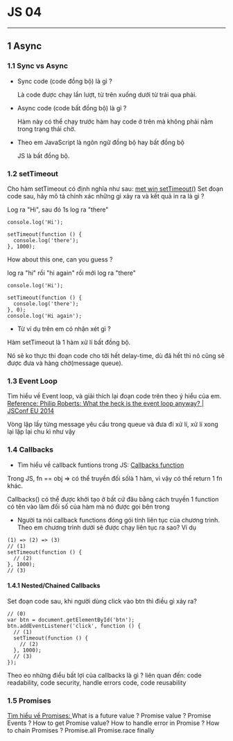 # JS 04
***
## 1 Async
### 1.1 Sync vs Async
+ Sync code (code đồng bộ) là gì ?
  <p>Là code được chạy lần lượt, từ trên xuống dưới từ trái qua phải.</p>
+ Async code (code bất đồng bộ) là gì ?
  <p>Hàm này có thể chạy trước hàm hay code ở trên mà không phải nằm trong trạng thái chờ.</p>
+ Theo em JavaScript là ngôn ngữ đồng bộ hay bất đồng bộ
  <p>JS là bất đồng bộ.</p>
### 1.2 setTimeout
Cho hàm setTimeout có định nghĩa như sau: [met win setTimeout()](https://www.w3schools.com/jsref/met_win_settimeout.asp)
Set đoạn code sau, hãy mô tả chính xác những gì xảy ra và kết quả in ra là gì ?
<p>Log ra "Hi", sau đó 1s log ra "there"</p>

```
console.log('Hi');

setTimeout(function () {
  console.log('there');
}, 1000);
```

How about this one, can you guess ?
<p>log ra "hi" rồi "hi again" rồi mới log ra "there"</p>

```
console.log('Hi');

setTimeout(function () {
  console.log('there');
}, 0);
console.log('Hi again');
```

- Từ ví dụ trên em có nhận xét gì ?
<p>Hàm setTimeout là 1 hàm xử lí bất đồng bộ.</p>
<p>Nó sẽ ko thực thi đoạn code cho tới hết delay-time, dù đã hết thì nõ cũng sẽ được đưa và hàng chờ(message queue).</p>

### 1.3 Event Loop
Tìm hiểu về Event loop, và giải thích lại đoạn code trên theo ý hiểu của em. [Reference: Philip Roberts: What the heck is the event loop anyway? | JSConf EU 2014](https://www.youtube.com/watch?v=8aGhZQkoFbQ)
<p>Vòng lặp lấy từng message yêu cầu trong queue và đưa đi xử lí, xử lí xong lại lặp lại chu kì như vậy</p>

### 1.4 Callbacks
- Tìm hiểu về callback funtions trong JS: [Callbacks function](https://www.sitepoint.com/callbacks-javascript/)
<p>Trong JS, fn == obj => có thể truyền đối sốlà 1 hàm, vì vậy có thể return 1 fn khác.</p>
<p>Callbacks() có thể được khởi tạo ở bất cứ đâu bằng cách truyền 1 function có tên vào làm đối số của hàm mà nó được gọi bên trong</p>

- Người ta nói callback functions đóng gói tính liên tục của chương trình. Theo em chương trình dưới sẽ được chạy liên tục ra sao? Ví dụ
<p></p>

```
(1) => (2) => (3)
// (1)
setTimeout(function () {
  // (2)
}, 1000);
// (3)
```

#### 1.4.1 Nested/Chained Callbacks
Set đoạn code sau, khi người dùng click vào btn thì điều gì xảy ra?
```
// (0)
var btn = document.getElementById('btn');
btn.addEventListener('click', function () {
  // (1)
  setTimeout(function () {
    // (2)
  }, 1000);
  // (3)
});
```

Theo eo những điểu bất lợi của callbacks là gì ? liên quan đến: code readability, code security, handle errors code, code reusability
### 1.5 Promises
[Tìm hiểu về Promises: ](https://developer.mozilla.org/en-US/docs/Web/JavaScript/Reference/Global_Objects/Promise)
What is a future value ?
Promise value ?
Promise Events ?
How to get Promise value?
How to handle error in Promise ?
How to chain Promises ?
Promise.all
Promise.race
finally